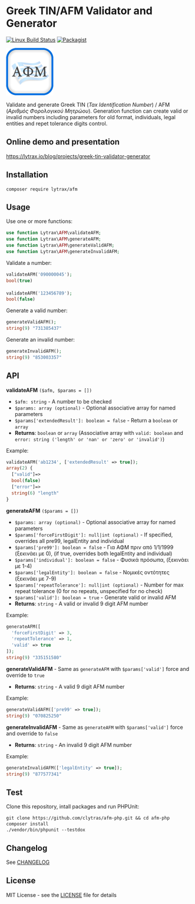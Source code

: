 # Greek TIN/AFM Validator and Generator

[![Linux Build Status](https://img.shields.io/travis/clytras/afm-php.svg?style=flat)](https://travis-ci.org/clytras/afm-php.svg?branch=master) [![Packagist](https://img.shields.io/packagist/v/lytrax/afm)](https://packagist.org/packages/lytrax/afm)

![Logo](https://github.com/clytras/afm-php/raw/master/resources/LytraxAFM_logo.png)

Validate and generate Greek TIN (*Tax Identification Number*) / AFM (*Αριθμός Φορολογικού Μητρώου*). Generation function can create valid or invalid numbers including parameters for old format, individuals, legal entities and repet tolerance digits control.

## Online demo and presentation

https://lytrax.io/blog/projects/greek-tin-validator-generator

## Installation

```
composer require lytrax/afm
```

## Usage

Use one or more functions:

```php
use function Lytrax\AFM\validateAFM;
use function Lytrax\AFM\generateAFM;
use function Lytrax\AFM\generateValidAFM;
use function Lytrax\AFM\generateInvalidAFM;
```

Validate a number:

```php
validateAFM('090000045');
bool(true)

validateAFM('123456789');
bool(false)
```

Generate a valid number:

```php
generateValidAFM();
string(9) "731385437"
```

Generate an invalid number:

```php
generateInvalidAFM();
string(9) "853003357"
```

## API

**validateAFM** `($afm, $params = [])`
* `$afm: string` - A number to be checked
* `$params: array (optional)` - Optional associative array for named parameters
* `$params['extendedResult']: boolean = false` - Return a `boolean` or `array`
* **Returns**: `boolean` or `array` (Associative array with `valid: boolean` and `error: string ('length' or 'nan' or 'zero' or 'invalid')`)

Example:
```php
validateAFM('ab1234', ['extendedResult' => true]);
array(2) {
  ["valid"]=>
  bool(false)
  ["error"]=>
  string(6) "length"
}
```

**generateAFM** `($params = [])`
* `$params: array (optional)` - Optional associative array for named parameters
* `$params['forceFirstDigit']: null|int (optional)` - If specified, overrides all pre99, legalEntity and individual
* `$params['pre99']: boolean = false` - Για ΑΦΜ πριν από 1/1/1999 (ξεκινάει με 0), (if true, overrides both legalEntity and individual)
* `$params['individual']: boolean = false` - Φυσικά πρόσωπα, (ξεκινάει με 1-4)
* `$params['legalEntity']: boolean = false` - Νομικές οντότητες (ξεκινάει με 7-9)
* `$params['repeatTolerance']: null|int (optional)` - Number for max repeat tolerance (0 for no repeats, unspecified for no check)
* `$params['valid']: boolean = true` - Generate valid or invalid AFM
* **Returns**: `string` - A valid or invalid 9 digit AFM number

Example:
```php
generateAFM([
  'forceFirstDigit' => 3,
  'repeatTolerance' => 1,
  'valid' => true
]);
string(9) "335151580"
```

**generateValidAFM** - Same as `generateAFM` with `$params['valid']` force and override to `true`
* **Returns**: `string` - A valid 9 digit AFM number

Example:
```php
generateValidAFM(['pre99' => true]);
string(9) "070825250"
```

**generateInvalidAFM** - Same as `generateAFM` with `$params['valid']` force and override to `false`
* **Returns**: `string` - An invalid 9 digit AFM number

Example:
```php
generateInvalidAFM(['legalEntity' => true]);
string(9) "877577341"
```

## Test

Clone this repository, intall packages and run PHPUnit:

```
git clone https://github.com/clytras/afm-php.git && cd afm-php
composer install
./vendor/bin/phpunit --testdox
```

## Changelog

See [CHANGELOG](https://github.com/clytras/afm-php/blob/master/CHANGELOG.md)

## License

MIT License - see the [LICENSE](https://github.com/clytras/afm-php/blob/master/LICENSE) file for details
